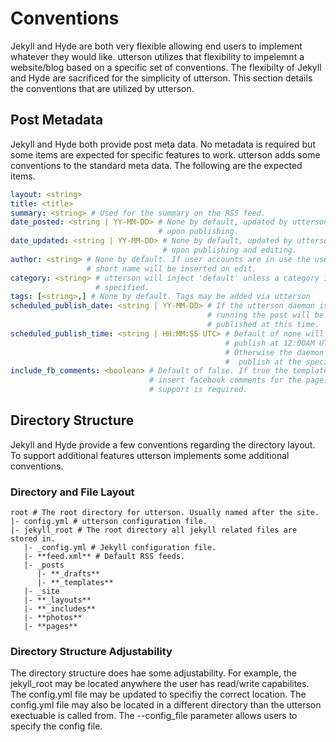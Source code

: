 # Conventions
Jekyll and Hyde are both very flexible allowing end users to implement whatever
they would like. utterson utilizes that flexibility to impelemnt a website/blog
based on a specific set of conventions. The flexibilty of Jekyll and Hyde are 
sacrificed for the simplicity of utterson. This section details the conventions
that are utilized by utterson.

## Post Metadata
Jekyll and Hyde both provide post meta data. No metadata is required but some
items are expected for specific features to work. utterson adds some
conventions to the standard meta data. The following are the expected items.

```yaml
layout: <string>
title: <title>
summary: <string> # Used for the summary on the RSS feed.
date_posted: <string | YY-MM-DD> # None by default, updated by utterson 
								 # upon publishing.
date_updated: <string | YY-MM-DD> # None by default, updated by utterson 
								  # upon publishing and editing.
author: <string> # None by default. If user accounts are in use the user's 
				 # short name will be inserted on edit.
category: <string> # utterson will inject 'default' unless a category is 
                   # specified.
tags: [<string>,] # None by default. Tags may be added via utterson
scheduled_publish_date: <string | YY-MM-DD> # If the utterson daemon is 
											# running the post will be 
											# published at this time.
scheduled_publish_time: <string | HH:MM:SS UTC> # Default of none will 
												# publish at 12:00AM UTC. 
												# Otherwise the daemon will
												#  publish at the specified time.
include_fb_comments: <boolean> # Default of false. If true the template will
							   # insert facebook comments for the page. Template
							   # support is required.
```

## Directory Structure
Jekyll and Hyde provide a few conventions regarding the directory layout. To
support additional features utterson implements some additional conventions.

### Directory and File Layout
```
root # The root directory for utterson. Usually named after the site.
|- config.yml # utterson configuration file.
|- jekyll_root # The root directory all jekyll related files are stored in.
   |- _config.yml # Jekyll configuration file.
   |- **feed.xml** # Default RSS feeds.
   |- _posts
      |- **_drafts**
      |- **_templates**
   |- _site
   |- **_layouts**
   |- **_includes**
   |- **photos**
   |- **pages**
```
### Directory Structure Adjustability
The directory structure does hae some adjustability. For example, the
jekyll_root may be located anywhere the user has read/write capabilites.
The config.yml file may be updated to specifiy the correct location. The 
config.yml file may also be located in a different directory than the
utterson exectuable is called from. The --config_file parameter allows
users to specify the config file.